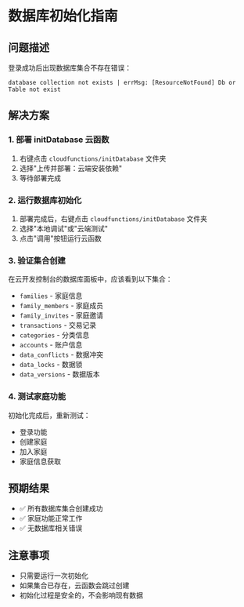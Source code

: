 # 数据库初始化指南

## 问题描述
登录成功后出现数据库集合不存在错误：
```
database collection not exists | errMsg: [ResourceNotFound] Db or Table not exist
```

## 解决方案

### 1. 部署 initDatabase 云函数
1. 右键点击 `cloudfunctions/initDatabase` 文件夹
2. 选择"上传并部署：云端安装依赖"
3. 等待部署完成

### 2. 运行数据库初始化
1. 部署完成后，右键点击 `cloudfunctions/initDatabase` 文件夹
2. 选择"本地调试"或"云端测试"
3. 点击"调用"按钮运行云函数

### 3. 验证集合创建
在云开发控制台的数据库面板中，应该看到以下集合：
- `families` - 家庭信息
- `family_members` - 家庭成员
- `family_invites` - 家庭邀请
- `transactions` - 交易记录
- `categories` - 分类信息
- `accounts` - 账户信息
- `data_conflicts` - 数据冲突
- `data_locks` - 数据锁
- `data_versions` - 数据版本

### 4. 测试家庭功能
初始化完成后，重新测试：
- 登录功能
- 创建家庭
- 加入家庭
- 家庭信息获取

## 预期结果
- ✅ 所有数据库集合创建成功
- ✅ 家庭功能正常工作
- ✅ 无数据库相关错误

## 注意事项
- 只需要运行一次初始化
- 如果集合已存在，云函数会跳过创建
- 初始化过程是安全的，不会影响现有数据